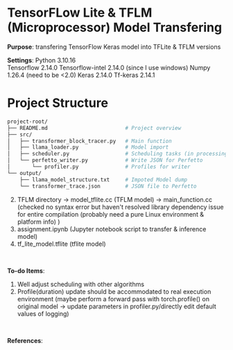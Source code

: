 # TensorFLow Lite & TFLM (Microprocessor) Model Transfering

**Purpose**: transfering TensorFlow Keras model into TFLite & TFLM versions

**Settings**: 
Python 3.10.16  
Tensorflow 2.14.0
Tensorflow-intel 2.14.0  (since I use windows)
Numpy 1.26.4  (need to be <2.0)
Keras 2.14.0
Tf-keras 2.14.1


# Project Structure
```bash
project-root/
├── README.md                         # Project overview
├── src/                
│   ├── transformer_block_tracer.py   # Main function
│   ├── llama_loader.py               # Model import
│   ├── scheduler.py                  # Scheduling tasks (in processing)
│   └── perfetto_writer.py            # Write JSON for Perfetto 
│       └── profiler.py               # Profiles for writer
└── output/
    ├── llama_model_structure.txt     # Impoted Model dump
    └── transformer_trace.json        # JSON file to Perfetto
```

2. TFLM directory
    -> model_tflite.cc (TFLM model)
    -> main_function.cc (checked no syntax error but haven't resolved library dependency issue for entire compilation (probably need a pure Linux environment & platform info) )
3. assignment.ipynb (Jupyter notebook script to transfer & inference model)
4. tf_lite_model.tflite (tflite model)

<br/>

**To-do Items**:
1. Well adjust scheduling with other algorithms
2. Profile(duration) update should be accommodated to real execution environment 
   (maybe perform a forward pass with torch.profile() on original model → update parameters in profiler.py/directly edit default values of logging)

<br/>

**References**:
